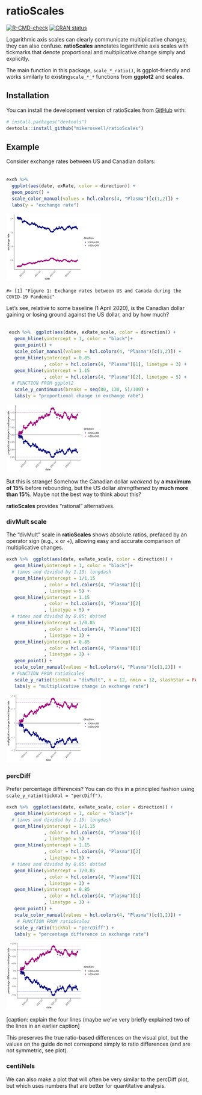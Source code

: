 
<!-- README.md is generated from README.Rmd. Please edit that file -->

# ratioScales

<!-- badges: start -->

[![R-CMD-check](https://github.com/mikeroswell/ratioScales/actions/workflows/R-CMD-check.yaml/badge.svg)](https://github.com/mikeroswell/ratioScales/actions/workflows/R-CMD-check.yaml)
[![CRAN
status](https://www.r-pkg.org/badges/version/ratioScales)](https://CRAN.R-project.org/package=ratioScales)
<!-- badges: end -->

Logarithmic axis scales can clearly communicate multiplicative changes;
they can also confuse. **ratioScales** annotates logarithmic axis scales
with tickmarks that denote proportional and multiplicative change simply
and explicitly.

The main function in this package, `scale_*_ratio()`, is ggplot-friendly
and works similarly to existing`scale_*_*` functions from **ggplot2**
and **scales**.

## Installation

You can install the development version of ratioScales from
[GitHub](https://github.com/) with:

``` r
# install.packages("devtools")
devtools::install_github("mikeroswell/ratioScales")
```

## Example

Consider exchange rates between US and Canadian dollars:

``` r

exch %>% 
  ggplot(aes(date, exRate, color = direction)) + 
  geom_point() +
  scale_color_manual(values = hcl.colors(4, "Plasma")[c(1,2)]) +
  labs(y = "exchange rate") 
```

<img src="man/figures/README-raw_exchange-1.png" width="50%" />

    #> [1] "Figure 1: Exchange rates between US and Canada during the COVID-19 Pandemic"

Let’s see, relative to some baseline (1 April 2020), is the Canadian
dollar gaining or losing ground against the US dollar, and by how much?

``` r

 exch %>%  ggplot(aes(date, exRate_scale, color = direction)) + 
   geom_hline(yintercept = 1, color = "black")+
   geom_point() +
   scale_color_manual(values = hcl.colors(4, "Plasma")[c(1,2)]) +
   geom_hline(yintercept = 0.85
              , color = hcl.colors(4, "Plasma")[1], linetype = 3) +
   geom_hline(yintercept = 1.15
              , color = hcl.colors(4, "Plasma")[2], linetype = 5) +
  # FUNCTION FROM ggplot2
   scale_y_continuous(breaks = seq(80, 130, 5)/100) +
   labs(y = "proportional change in exchange rate") 
```

<img src="man/figures/README-scaled_exchange-1.png" width="50%" />

But this is strange! Somehow the Canadian dollar *weakend* by **a
maximum of 15%** before rebounding, but the US dollar *strengthened* by
**much more than 15%**. Maybe not the best way to think about this?

**ratioScales** provides “rational” alternatives.

### divMult scale

The “divMult” scale in **ratioScales** shows absolute ratios, prefaced
by an operator sign (e.g., × or ÷), allowing easy and accurate
comparison of multiplicative changes.

``` r
exch %>%  ggplot(aes(date, exRate_scale, color = direction)) + 
   geom_hline(yintercept = 1, color = "black")+
  # times and divided by 1.15; longdash
   geom_hline(yintercept = 1/1.15
              , color = hcl.colors(4, "Plasma")[1]
              , linetype = 5) +
   geom_hline(yintercept = 1.15
              , color = hcl.colors(4, "Plasma")[2]
              , linetype = 5) +
  # times and divided by 0.85; dotted
   geom_hline(yintercept = 1/0.85
              , color = hcl.colors(4, "Plasma")[2]
              , linetype = 3) +
   geom_hline(yintercept = 0.85
              , color = hcl.colors(4, "Plasma")[1]
              , linetype = 3) +
   geom_point() +
   scale_color_manual(values = hcl.colors(4, "Plasma")[c(1,2)]) +
  # FUNCTION FROM ratioScales
   scale_y_ratio(tickVal = "divMult", n = 12, nmin = 12, slashStar = FALSE) +
   labs(y = "multiplicative change in exchange rate") 
```

<img src="man/figures/README-divMult_example-1.png" width="50%" />

### percDiff

Prefer percentage differences? You can do this in a principled fashion
using `scale_y_ratio(tickVal = "percDiff")`.

``` r
exch %>%  ggplot(aes(date, exRate_scale, color = direction)) + 
   geom_hline(yintercept = 1, color = "black")+
  # times and divided by 1.15; longdash
   geom_hline(yintercept = 1/1.15
              , color = hcl.colors(4, "Plasma")[1]
              , linetype = 5) +
   geom_hline(yintercept = 1.15
              , color = hcl.colors(4, "Plasma")[2]
              , linetype = 5) +
  # times and divided by 0.85; dotted
   geom_hline(yintercept = 1/0.85
              , color = hcl.colors(4, "Plasma")[2]
              , linetype = 3) +
   geom_hline(yintercept = 0.85
              , color = hcl.colors(4, "Plasma")[1]
              , linetype = 3) +
   geom_point() +
   scale_color_manual(values = hcl.colors(4, "Plasma")[c(1,2)]) +
    # FUNCTION FROM ratioScales
   scale_y_ratio(tickVal = "percDiff") +
   labs(y = "percentage difference in exchange rate") 
```

<img src="man/figures/README-percDiff_example-1.png" width="50%" />

\[caption: explain the four lines (maybe we’ve very briefly explained
two of the lines in an earlier caption\]

This preserves the true ratio-based differences on the visual plot, but
the values on the guide do not correspond simply to ratio differences
(and are not symmetric, see plot).

### centiNels

<metatext> We can also make a plot that will often be very similar to
the percDiff plot, but which uses numbers that are better for
quantitative analysis. </metatext>

<!-- some COMMENTS here to keep track of 
We think we are currently using GitHub Actions to re-render `README.Rmd` every time you push. An example workflow can be found here: <https://github.com/r-lib/actions/tree/v1/examples>.

When you add a new plot, don't forget to commit and push the resulting figure files, so they display on GitHub and CRAN.

Add alt-text (and consider adding short captions as well) to all figures
-->
